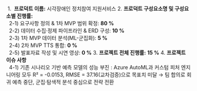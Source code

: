  1.  **프로덕트 이름:** 시각장애인 정치참여 지원서비스
2. **프로덕트 구성요소명 및 구성요소별 진행률:**  
      2-1) 요구사항 정의 & 1차 MVP 범위 확정: **80 %**  
      2-2) 데이터 수집·정제 파이프라인 & ERD 구성: **10 %**  
      2-3) 1차 MVP 데이터 분석(ML-군집화): **5 %**  
      2-4) 2차 MVP TTS 통합: **0 %**  
      2-5) 발표자료 작성 및 시연 영상: **0 %**
3. **프로젝트 전체 진행률:** **15 %**
4. **프로젝트 이슈 사항**  
      4-1) 기존 시나리오 기반 예측 모델의 성능 부진 : Azure AutoML과 커스텀 피처 엔지니어링 모두 R² = -0.0153, RMSE = 37.16(교차검증)으로 목표치 미달 → 팀 합의로 회귀 예측 중단, 군집·탐색적 분석 중심으로 전략 전환